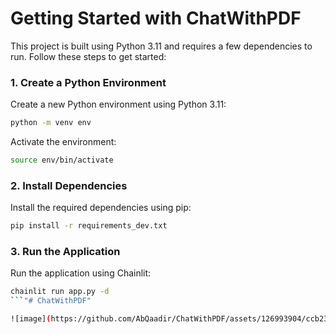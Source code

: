 # Getting Started with ChatWithPDF


This project is built using Python 3.11 and requires a few dependencies to run. Follow these steps to get started:



### 1. Create a Python Environment

Create a new Python environment using Python 3.11:

```bash
python -m venv env
```

Activate the environment:

```bash
source env/bin/activate
```

### 2. Install Dependencies

Install the required dependencies using pip:

```bash
pip install -r requirements_dev.txt
```


### 3. Run the Application

Run the application using Chainlit:

```bash
chainlit run app.py -d
```"# ChatWithPDF" 

![image](https://github.com/AbQaadir/ChatWithPDF/assets/126993904/ccb23813-3621-4c37-a58d-acc8f6eb1013)

